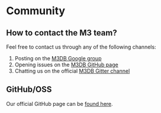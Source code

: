 # Community

## How to contact the M3 team?

Feel free to contact us through any of the following channels:

1. Posting on the [M3DB Google group](https://groups.google.com/forum/#!forum/m3db)
2. Opening issues on the [M3DB GitHub page](https://github.com/m3db/m3/issues)
3. Chatting us on the official [M3DB Gitter channel](https://gitter.im/m3db/Lobby)

## GitHub/OSS

Our official GitHub page can be [found here](https://github.com/m3db/m3).
